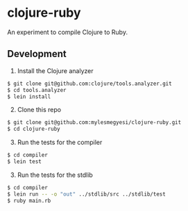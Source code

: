 # clojure-ruby

An experiment to compile Clojure to Ruby.

## Development

1. Install the Clojure analyzer

```bash
$ git clone git@github.com:clojure/tools.analyzer.git
$ cd tools.analyzer
$ lein install
```

2. Clone this repo

```bash
$ git clone git@github.com:mylesmegyesi/clojure-ruby.git
$ cd clojure-ruby
```

3. Run the tests for the compiler

```bash
$ cd compiler
$ lein test
```

3. Run the tests for the stdlib

```bash
$ cd compiler
$ lein run -- -o "out" ../stdlib/src ../stdlib/test
$ ruby main.rb
```

